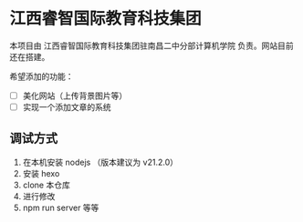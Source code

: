 # 江西睿智国际教育科技集团

本项目由 江西睿智国际教育科技集团驻南昌二中分部计算机学院 负责。网站目前还在搭建。

希望添加的功能：
- [ ] 美化网站（上传背景图片等）
- [ ] 实现一个添加文章的系统

## 调试方式

1. 在本机安装 nodejs （版本建议为 v21.2.0）
2. 安装 hexo
3. clone 本仓库
4. 进行修改
5. npm run server 等等